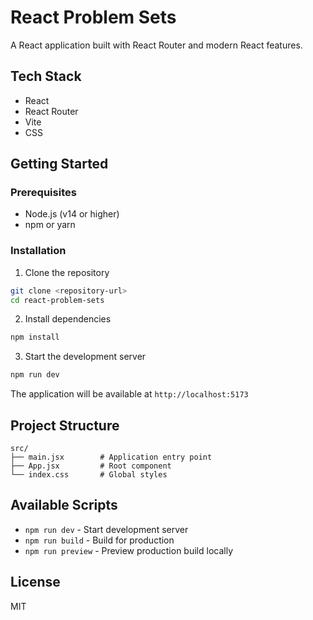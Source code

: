 # React Problem Sets

A React application built with React Router and modern React features.

## Tech Stack

- React
- React Router
- Vite
- CSS

## Getting Started

### Prerequisites

- Node.js (v14 or higher)
- npm or yarn

### Installation

1. Clone the repository
```bash
git clone <repository-url>
cd react-problem-sets
```

2. Install dependencies
```bash
npm install
```

3. Start the development server
```bash
npm run dev
```

The application will be available at `http://localhost:5173`

## Project Structure

```
src/
├── main.jsx        # Application entry point
├── App.jsx         # Root component
└── index.css       # Global styles
```

## Available Scripts

- `npm run dev` - Start development server
- `npm run build` - Build for production
- `npm run preview` - Preview production build locally

## License

MIT
